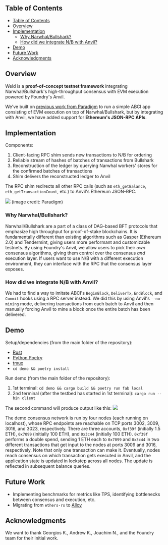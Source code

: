 ## Table of Contents
- [Table of Contents](#table-of-contents)
- [Overview](#overview)
- [Implementation](#implementation)
  - [Why Narwhal/Bullshark?](#why-narwhalbullshark)
  - [How did we integrate N/B with Anvil?](#how-did-we-integrate-nb-with-anvil)
- [Demo](#demo)
- [Future Work](#future-work)
- [Acknowledgments](#acknowledgments)

## Overview
Weld is a **proof-of-concept testnet framework** integrating Narwhal/Bullshark's high-throughput consensus with EVM execution powered by Foundry's Anvil.

We've built on [previous work from Paradigm](https://www.paradigm.xyz/2022/07/experiment-narwhal-bullshark-cosmos-stack) to run a simple ABCI app consisting of EVM execution on top of Narwhal/Bullshark, but by integrating with Anvil, we have added support for **Ethereum's JSON-RPC APIs**. 

## Implementation
Components:
1. Client-facing RPC shim sends new transactions to N/B for ordering
2. Reliable stream of hashes of batches of transactions from Bullshark
3. Reconstruction of the ledger by querying Narwhal workers' stores for the confirmed batches of transactions
4. Shim delivers the reconstructed ledger to Anvil

The RPC shim redirects all other RPC calls (such as `eth_getBalance`, `eth_getTransactionCount`, etc.) to Anvil's Ethereum JSON-RPC.

<img src="https://www.paradigm.xyz/static/experiment-narwhal-bullshark-cosmos-stack/anvil-node.png" />
(image credit: Paradigm)

### Why Narwhal/Bullshark?
Narwhall/Bullshark are a part of a class of DAG-based BFT protocols that emphasize high throughput for proof-of-stake blockchains. It is fundamentally different than existing algorithms such as Gasper (Ethereum 2.0) and Tendermint, giving users more performant and customizable testnets. By using Foundry's Anvil, we allow users to pick their _own_ consensus algorithms, giving them control over the consensus _and_ execution layer. If users want to use N/B with a different execution environment, they can interface with the RPC that the consensus layer exposes.

### How did we integrate N/B with Anvil?

We had to find a way to imitate ABCI's `BeginBlock`, `DeliverTx`, `EndBlock`, and `Commit` hooks using a RPC server instead. We did this by using Anvil's `--no-mining` mode, delivering transactions from each batch to Anvil and then manually forcing Anvil to mine a block once the entire batch has been delivered.

## Demo
Setup/dependencies (from the main folder of the repository):
* [Rust](https://www.rust-lang.org/)
* [Python Poetry](https://python-poetry.org/)
* [tmux](https://github.com/tmux/tmux)
* `cd demo && poetry install`

Run demo (from the main folder of the repository):
1. 1st terminal: `cd demo && cargo build && poetry run fab local`
2. 2nd terminal (after the testbed has started in 1st terminal): `cargo run --bin client`

The second command will produce output like this:
<img src="https://i.imgur.com/iNoymdG.gif" />

The demo consensus network is run by four nodes (each running on localhost), whose RPC endpoints are reachable on TCP ports 3002, 3009, 3016, and 3023, respectively. There are three accounts, `0xf39f` (initially 1.5 ETH), `0x7099` (initially 100 ETH), and `0x3c44` (initially 100 ETH). `0xf39f` performs a double spend, sending 1 ETH each to `0x7099` and `0x3c44` in two different transactions that get input to the nodes at ports 3009 and 3016, respectively. Note that only one transaction can make it. Eventually, nodes reach consensus on which transaction gets executed in Anvil, and the application state is updated in lockstep across all nodes. The update is reflected in subsequent balance queries.

## Future Work

* Implementing benchmarks for metrics like TPS, identifying bottlenecks between consensus and execution, etc.
* Migrating from `ethers-rs` to [Alloy](https://github.com/alloy-rs/core)

## Acknowledgments
We want to thank Georgios K., Andrew K., Joachim N., and the Foundry team for their initial work.
